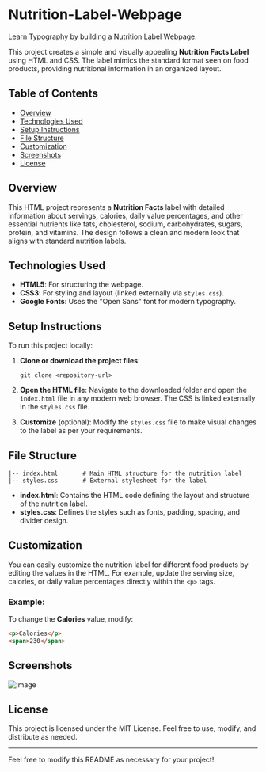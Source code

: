 # Nutrition-Label-Webpage
Learn Typography by building a Nutrition Label Webpage.

This project creates a simple and visually appealing **Nutrition Facts Label** using HTML and CSS. The label mimics the standard format seen on food products, providing nutritional information in an organized layout.

## Table of Contents
- [Overview](#overview)
- [Technologies Used](#technologies-used)
- [Setup Instructions](#setup-instructions)
- [File Structure](#file-structure)
- [Customization](#customization)
- [Screenshots](#screenshots)
- [License](#license)

## Overview
This HTML project represents a **Nutrition Facts** label with detailed information about servings, calories, daily value percentages, and other essential nutrients like fats, cholesterol, sodium, carbohydrates, sugars, protein, and vitamins. The design follows a clean and modern look that aligns with standard nutrition labels.

## Technologies Used
- **HTML5**: For structuring the webpage.
- **CSS3**: For styling and layout (linked externally via `styles.css`).
- **Google Fonts**: Uses the "Open Sans" font for modern typography.

## Setup Instructions
To run this project locally:

1. **Clone or download the project files**:
   ```
   git clone <repository-url>
   ```
   
2. **Open the HTML file**:
   Navigate to the downloaded folder and open the `index.html` file in any modern web browser. The CSS is linked externally in the `styles.css` file.

3. **Customize** (optional):
   Modify the `styles.css` file to make visual changes to the label as per your requirements.

## File Structure
```
|-- index.html       # Main HTML structure for the nutrition label
|-- styles.css       # External stylesheet for the label
```

- **index.html**: Contains the HTML code defining the layout and structure of the nutrition label.
- **styles.css**: Defines the styles such as fonts, padding, spacing, and divider design.

## Customization
You can easily customize the nutrition label for different food products by editing the values in the HTML. For example, update the serving size, calories, or daily value percentages directly within the `<p>` tags.

### Example:
To change the **Calories** value, modify:
```html
<p>Calories</p>
<span>230</span>
```

## Screenshots
![image](https://github.com/user-attachments/assets/20577ce6-0987-45fa-9184-b40465634078)


## License
This project is licensed under the MIT License. Feel free to use, modify, and distribute as needed.

---

Feel free to modify this README as necessary for your project!
